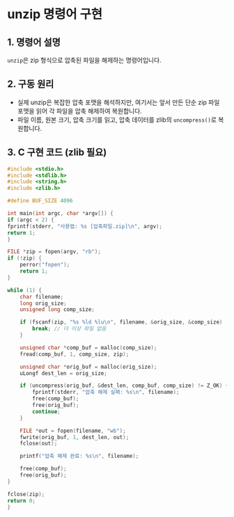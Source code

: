 # unzip 명령어 구현

## 1. 명령어 설명
`unzip`은 zip 형식으로 압축된 파일을 해제하는 명령어입니다.

## 2. 구동 원리
- 실제 unzip은 복잡한 압축 포맷을 해석하지만, 여기서는 앞서 만든 단순 zip 파일 포맷을 읽어 각 파일을 압축 해제하여 복원합니다.
- 파일 이름, 원본 크기, 압축 크기를 읽고, 압축 데이터를 zlib의 `uncompress()`로 복원합니다.

## 3. C 구현 코드 (zlib 필요)
```c
#include <stdio.h>
#include <stdlib.h>
#include <string.h>
#include <zlib.h>

#define BUF_SIZE 4096

int main(int argc, char *argv[]) {
if (argc < 2) {
fprintf(stderr, "사용법: %s [압축파일.zip]\n", argv);
return 1;
}

FILE *zip = fopen(argv, "rb");
if (!zip) {
    perror("fopen");
    return 1;
}

while (1) {
    char filename;
    long orig_size;
    unsigned long comp_size;

    if (fscanf(zip, "%s %ld %lu\n", filename, &orig_size, &comp_size) != 3) {
        break; // 더 이상 파일 없음
    }

    unsigned char *comp_buf = malloc(comp_size);
    fread(comp_buf, 1, comp_size, zip);

    unsigned char *orig_buf = malloc(orig_size);
    uLongf dest_len = orig_size;

    if (uncompress(orig_buf, &dest_len, comp_buf, comp_size) != Z_OK) {
        fprintf(stderr, "압축 해제 실패: %s\n", filename);
        free(comp_buf);
        free(orig_buf);
        continue;
    }

    FILE *out = fopen(filename, "wb");
    fwrite(orig_buf, 1, dest_len, out);
    fclose(out);

    printf("압축 해제 완료: %s\n", filename);

    free(comp_buf);
    free(orig_buf);
}

fclose(zip);
return 0;
}
```

